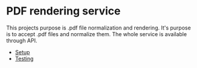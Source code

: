 # PDF rendering service
This projects purpose is .pdf file normalization and rendering. It's purpose is to accept .pdf files
and normalize them. The whole service is available through API.

* [Setup](docs/setup.md)
* [Testing](docs/testing.md)